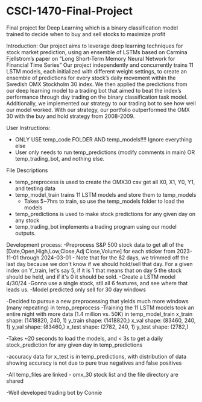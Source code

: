 # CSCI-1470-Final-Project
Final project for Deep Learning which is a binary classification model trained to decide when to buy and sell stocks to maximize profit

Introduction:
Our project aims to leverage deep learning techniques for stock market prediction, using an ensemble of LSTMs based on Carmina Fjellstrom’s paper on “Long Short-Term Memory Neural Network for Financial Time Series” Our project independently and concurrently trains 11 LSTM models, each initialized with different weight settings, to create an ensemble of predictions for every stock’s daily movement within the Swedish OMX Stockholm 30 index. We then applied the predictions from our deep learning model to a trading bot that aimed to beat the index’s performance through day trading on the binary classification task model. Additionally, we implemented our strategy to our trading bot to see how well our model worked. With our strategy, our portfolio outperformed the OMX 30 with the buy and hold strategy from 2008-2009.

User Instructions:
- ONLY USE temp_code FOLDER AND temp_models!!!! Ignore everything else
- User only needs to run temp_predictions (modify comments in main) OR temp_trading_bot, and nothing else.


File Descriptions
- temp_preprocess is used to create the OMX30 csv get all X0, X1, Y0, Y1, and testing data
- temp_model_train trains 11 LSTM models and store them to temp_models
    - Takes 5~7hrs to train, so use the temp_models folder to load the models
- temp_predictions is used to make stock predictions for any given day on any stock
- temp_trading_bot implements a trading program using our model outputs. 


Development process:
-Preprocess S&P 500 stock data to get all of the [Date,Open,High,Low,Close,Adj Close,Volume] for each sticker from 2023-11-01 through 2024-03-01
    - Note that for the 82 days, we trimmed off the last day because we don't know if we should hold/sell that day. For a given index on Y_train, let's say 5, if it is 1 that means that on day 5 the stock should be held, and if it's 0 it should be sold.
-Create a LSTM model
4/30/24
-Gonna use a single stock, stll all 6 features, and see where that leads us.
-Model predicted only sell for 30 day windows

-Decided to pursue a new preprocessing that yields much more windows (many repeating) in temp_preprocess
-Training the 11 LSTM models took an entire night with more data (1.4 million vs. 50K) in temp_model_train
x_train shape: (1418820, 240, 1)
y_train shape: (1418820,)
x_val shape: (83460, 240, 1)
y_val shape: (83460,)
x_test shape: (2782, 240, 1)
y_test shape: (2782,)

-Takes ~20 seconds to load the models, and < 3s to get a daily stock_prediction for any given day in temp_predictions

-accuracy data for x_test is in temp_predictions, with distribution of data showing accuracy is not due to pure true negatives and false positives

-All temp_files are linked - omx_30 stock list and the file directory are shared

-Well developed trading bot by Connie

